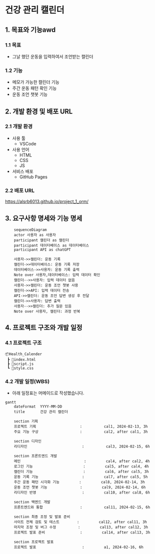 # 건강 관리 캘린더

## 1. 목표와 기능awd

### 1.1 목표

- 그날 했던 운동을 입력하여서 조언받는 캘린더

### 1.2 기능

- 메모가 가능한 캘린더 기능
- 주간 운동 패턴 확인 기능
- 운동 조언 챗봇 기능

## 2. 개발 환경 및 배포 URL

### 2.1 개발 환경
- 사용 툴
    - VSCode
- 사용 언어
    - HTML
    - CSS
    - JS
- 서비스 배포
    - GitHub Pages


### 2.2 배포 URL

https://alsrb6013.github.io/project_1_orm/

## 3. 요구사항 명세와 기능 명세
```mermaid
    sequenceDiagram
    actor 사용자 as 사용자
    participant 캘린더 as 캘린더
    participant 데이터베이스 as 데이터베이스
    participant API as chatGPT

    사용자->>캘린더: 운동 기록
    캘린더->>데이터베이스: 운동 기록 저장
    데이터베이스->>사용자: 운동 기록 출력
    Note over 사용자,데이터베이스: 입력 데이터 확인
    캘린더-->>사용자: 입력 데이터 없음
    사용자->>캘린더: 운동 조언 챗봇 사용
    캘린더->>API: 입력 데이터 전송
    API->>캘린더: 운동 조언 답변 생성 후 전달
    캘린더->>사용자: 답변 출력
    사용자-->>캘린더: 추가 질문 있음
    Note over 사용자, 캘린더: 과정 반복
```

## 4. 프로젝트 구조와 개발 일정

### 4.1 프로젝트 구조

```
📦Health_Calender
 ┣ 📜index.html
 ┣ 📜script.js
 ┗ 📜style.css
```

### 4.2 개발 일정(WBS)
* 아래 일정표는 머메이드로 작성했습니다.
```mermaid
gantt
    dateFormat  YYYY-MM-DD
    title       건강 관리 캘린더

    section 기획
    프로젝트 기획                    :          cal1, 2024-02-13, 3h
    주요 기능 구상                   :          cal2, after cal1, 3h

    section 디자인
    리디자인                         :          cal3, 2024-02-15, 6h

    section 프론트엔드 개발
    메인                             :         cal4, after cal2, 4h
    로그인 기능                       :         cal5, after cal4, 4h
    캘린더 기능                       :         cal6, after cal5, 3h
    운동 기록 기능                    :         cal7, after cal5, 5h
    주간 운동 패턴 시각화 기능         :         cal8, 2024-02-14, 3h
    운동 조언 챗봇 기능               :         cal9, 2024-02-14, 6h
    리디자인 반영                     :         cal10, after cal8, 6h

    section 백엔드 개발
    프론트엔드와 통합                 :          cal11, 2024-02-15, 6h

    section 최종 조정 및 발표 준비
    사이트 전체 검토 및 테스트        :         cal12, after cal11, 3h
    마지막 조정 및 버그 수정          :         cal13, after cal12, 3h
    프로젝트 발표 준비                :         cal14, after cal13, 3h

    section 프로젝트 발표
    프로젝트 발표                     :         a1, 2024-02-16, 6h
```